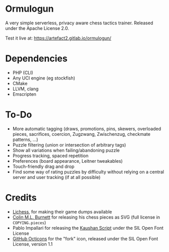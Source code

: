 Ormulogun
=========

A very simple serverless, privacy aware chess tactics
trainer. Released under the Apache License 2.0.

Test it live at: <https://artefact2.gitlab.io/ormulogun/>

Dependencies
============

* PHP (CLI)
* Any UCI engine (eg stockfish)
* CMake
* LLVM, clang
* Emscripten

To-Do
=====

* More automatic tagging (draws, promotions, pins, skewers, overloaded pieces, sacrifices, coercion, Zugzwang, Zwischenzug, checkmate patterns, ...)
* Puzzle filtering (union or intersection of arbitrary tags)
* Show all variations when failing/abandoning puzzle
* Progress tracking, spaced repetition
* Preferences (board appearance, Leitner tweakables)
* Touch-friendly drag and drop
* Find some way of rating puzzles by difficulty without relying on a central server and user tracking (if at all possible)

Credits
=======

* [Lichess](https://lichess.org/), for making their game dumps available
* [Colin M.L. Burnett](https://en.wikipedia.org/wiki/User:Cburnett) for releasing his chess pieces as SVG (full license in `COPYING.pieces`)
* Pablo Impallari for releasing the [Kaushan Script](https://fontlibrary.org/en/font/kaushan-script) under the SIL Open Font License
* [GitHub Octicons](https://octicons.github.com/) for the "fork" icon, released under the SIL Open Font License, version 1.1
